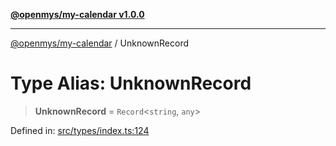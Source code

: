 [**@openmys/my-calendar v1.0.0**](../README.md)

***

[@openmys/my-calendar](../globals.md) / UnknownRecord

# Type Alias: UnknownRecord

> **UnknownRecord** = `Record`\<`string`, `any`\>

Defined in: [src/types/index.ts:124](https://github.com/openmys/my-calendar/blob/96ebce4306bfb6a4ab4c4297a9b422c56933c5da/src/types/index.ts#L124)
